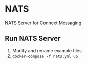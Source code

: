 # NATS
NATS Server for Connext Messaging

## Run NATS Server
1. Modify and rename example files
2. `docker-compose -f nats.yml up`